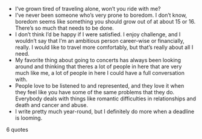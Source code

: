  - I’ve grown tired of traveling alone, won’t you ride with me?
 - I’ve never been someone who’s very prone to boredom. I don’t know, boredom seems like something you should grow out of at about 15 or 16. There’s so much that needs to be done.
 - I don’t think I’d be happy if I were satisfied. I enjoy challenge, and I wouldn’t say that I’m an ambitious person career-wise or financially, really. I would like to travel more comfortably, but that’s really about all I need.
 - My favorite thing about going to concerts has always been looking around and thinking that theres a lot of people in here that are very much like me, a lot of people in here I could have a full conversation with.
 - People love to be listened to and represented, and they love it when they feel like you have some of the same problems that they do. Everybody deals with things like romantic difficulties in relationships and death and cancer and abuse.
 - I write pretty much year-round, but I definitely do more when a deadline is looming.

6 quotes